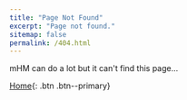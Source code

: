 ```yaml
---
title: "Page Not Found"
excerpt: "Page not found."
sitemap: false
permalink: /404.html
---
```


mHM can do a lot but it can't find this page...

[<i class="fas fa-home"></i> Home](/){: .btn .btn--primary}  
